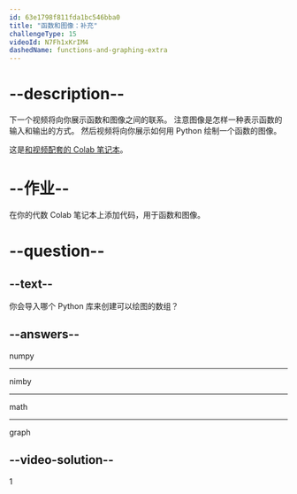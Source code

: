 ```yaml
---
id: 63e1798f811fda1bc546bba0
title: "函数和图像：补充"
challengeType: 15
videoId: N7Fh1xKrIM4
dashedName: functions-and-graphing-extra
---
```


# --description--

下一个视频将向你展示函数和图像之间的联系。 注意图像是怎样一种表示函数的输入和输出的方式。 然后视频将向你展示如何用 Python 绘制一个函数的图像。

这是<a href="https://colab.research.google.com/drive/1UYorWd9-Btf_ZQyA9YdUzxzKR8rnVrSV" target="_blank" rel="noopener noreferrer nofollow">和视频配套的 Colab 笔记本</a>。

# --作业--

在你的代数 Colab 笔记本上添加代码，用于函数和图像。

# --question--

## --text--

你会导入哪个 Python 库来创建可以绘图的数组？

## --answers--

numpy

---

nimby

---

math

---

graph

## --video-solution--

1
